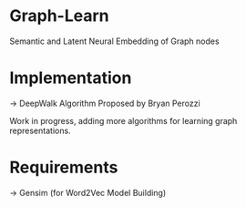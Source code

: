 # Graph-Learn
Semantic and Latent Neural Embedding of Graph nodes
# Implementation
-> DeepWalk Algorithm Proposed by Bryan Perozzi

Work in progress, adding more algorithms for learning graph representations.

# Requirements

-> Gensim (for Word2Vec Model Building)
